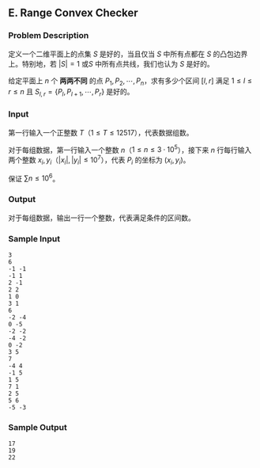 ## E. Range Convex Checker

### Problem Description

定义一个二维平面上的点集 $S$ 是好的，当且仅当 $S$ 中所有点都在 $S$ 的凸包边界上。特别地，若 $|S|=1$ 或$S$ 中所有点共线，我们也认为 $S$ 是好的。

给定平面上 $n$ 个 **两两不同** 的点 $P_1,P_2,\cdots,P_n$，求有多少个区间 $[l,r]$ 满足 $1\le l\le r\le n$ 且 $S_{l,r}=\{P_l,P_{l+1},\cdots,P_r\}$ 是好的。

### Input

第一行输入一个正整数 $T$（$1\le T\le 12517$），代表数据组数。

对于每组数据，第一行输入一个整数 $n$（$1\le n\le 3\cdot 10^5$），接下来 $n$ 行每行输入两个整数 $x_i,y_i$（$|x_i|,|y_i|\le 10^7$），代表 $P_i$ 的坐标为
($x_i,y_i$)。

保证 $\sum n\le 10^6$。

### Output

对于每组数据，输出一行一个整数，代表满足条件的区间数。

### Sample Input

```plain
3
6
-1 -1
-1 1
2 -1
2 2
1 0
3 1
6
-2 -4
0 -5
-2 -2
-4 -2
0 -2
3 5
7
-4 4
-1 5
1 5
7 1
2 5
5 6
-5 -3
```

### Sample Output

```plain
17
19
22
```

